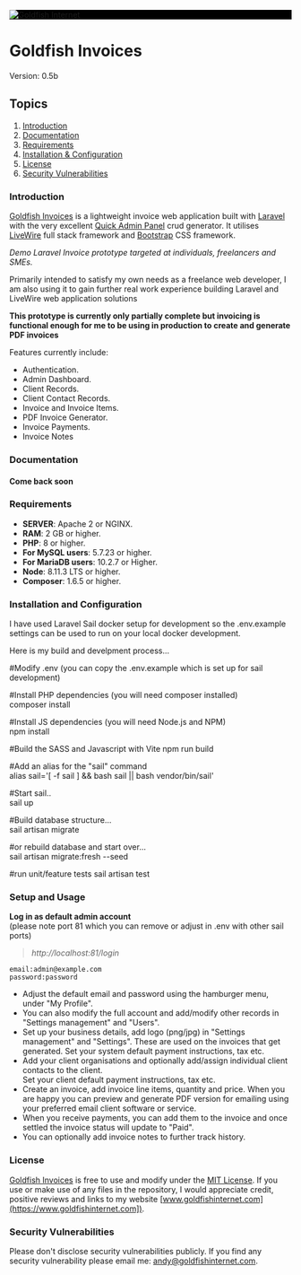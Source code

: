 <p align="left" style="background:#000000;">
<a href="https://www.goldfishinternet.com"><img src="https://www.goldfishinternet.com/assets/images/logo/goldfish-interactive-color-logo.png" alt="Goldfish Internet"></a>
</p>

<h1>Goldfish Invoices</h1>

Version: 0.5b

## Topics

1. [Introduction](#introduction)
2. [Documentation](#documentation)
3. [Requirements](#requirements)
4. [Installation & Configuration](#installation-and-configuration)
5. [License](#license)
6. [Security Vulnerabilities](#security-vulnerabilities)

### Introduction

[Goldfish Invoices](https://www.goldfishinternet.com) is a lightweight invoice web application built with [Laravel](https://laravel.com) with the very excellent [Quick Admin Panel](https://quickadminpanel.com/)
crud generator. It utilises [LiveWire](https://laravel-livewire.com/) full stack framework and [Bootstrap](https://getbootstrap.com/docs/5.0/getting-started/introduction/) CSS framework. 

*Demo Laravel Invoice prototype targeted at individuals, freelancers and SMEs.*

Primarily intended to satisfy my own needs as a freelance web developer, I am also using it to gain further real work experience building Laravel and LiveWire web application solutions

**This prototype is currently only partially complete but invoicing is functional enough for me to be using in production to create and generate PDF invoices**

Features currently include:

-   Authentication.
-   Admin Dashboard.
-   Client Records.
-   Client Contact Records.
-   Invoice and Invoice Items.
-   PDF Invoice Generator.
-   Invoice Payments.
-   Invoice Notes

### Documentation

#### Come back soon

### Requirements

-   **SERVER**: Apache 2 or NGINX.
-   **RAM**: 2 GB or higher.
-   **PHP**: 8 or higher.
-   **For MySQL users**: 5.7.23 or higher.
-   **For MariaDB users**: 10.2.7 or Higher.
-   **Node**: 8.11.3 LTS or higher.
-   **Composer**: 1.6.5 or higher.

### Installation and Configuration

I have used Laravel Sail docker setup for development so the .env.example settings can be used to run on your local docker development.

Here is my build and develpment process...

#Modify .env (you can copy the .env.example which is set up for sail development)

#Install PHP dependencies (you will need composer installed)  
composer install

#Install JS dependencies (you will need Node.js and NPM)  
npm install

#Build the SASS and Javascript with Vite
npm run build

#Add an alias for the "sail" command  
alias sail='[ -f sail ] && bash sail || bash vendor/bin/sail'

#Start sail..  
sail up

#Build database structure...  
sail artisan migrate  

#or rebuild database and start over...  
sail artisan migrate:fresh --seed

#run unit/feature tests
sail artisan test

### Setup and Usage

**Log in as default admin account**  
(please note port 81 which you can remove or adjust in .env with other sail ports)

> _http://localhost:81/login_

```
email:admin@example.com
password:password
```

- Adjust the default email and password using the hamburger menu, under "My Profile".
- You can also modify the full account and add/modify other records in "Settings management"
  and "Users".
- Set up your business details, add logo (png/jpg) in "Settings management" and "Settings". These
  are used on the invoices that get generated. Set your system default payment instructions, tax etc.
- Add your client organisations and optionally add/assign individual client contacts to the client.  
  Set your client default payment instructions, tax etc.
- Create an invoice, add invoice line items, quantity and price. When you are happy you can preview 
  and generate PDF version for emailing using your preferred email client software or service.
- When you receive payments, you can add them to the invoice and once settled the invoice 
  status will update to "Paid".
- You can optionally add invoice notes to further track history.

### License

[Goldfish Invoices](https://github.com/goldfishinternet/goldfish-invoices) is free to use and modify under the [MIT License](https://github.com/krayin/laravel-crm/blob/master/LICENSE). If you use or make use of 
any files in the repository, I would appreciate credit, positive reviews and links to my website [www.goldfishinternet.com](https://www.goldfishinternet.com]).

### Security Vulnerabilities

Please don't disclose security vulnerabilities publicly. If you find any security vulnerability please email me: [andy@goldfishinternet.com](mailto:andy@goldfishinternet.com).

